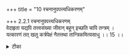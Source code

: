 +++
title = "10 रचनानुपपत्त्यधिकरणम्"

+++
2.2.1 रचनानुपपत्त्यधिकरणम्  
वेदाहृता यद्यपि तत्त्वसंख्या जीवान् बहून् इच्छति चापि तन्त्रम् ।  
यत्कारणं तत् खलु कर्त्रपेक्षं नैतत्तथा तान्त्रिकमित्यसाधु ।। 15 ।।

<details><summary>टीका</summary>

2.2.1 रचनानुपपत्त्यधिकरणम् The number of categories accepted by the साङ्ख्य system is no doubt found in the उपनिषद्-s. Further, that system accepts the plurality of souls. Yet, cause always depends upon an agent. In the साङ्ख्य system however, the cause - the प्रधान is independent of the पुरुष And hence the साङ्ख्य system is not sound. Notes : 1. श्वेत् Up., IV.v.
</details>

